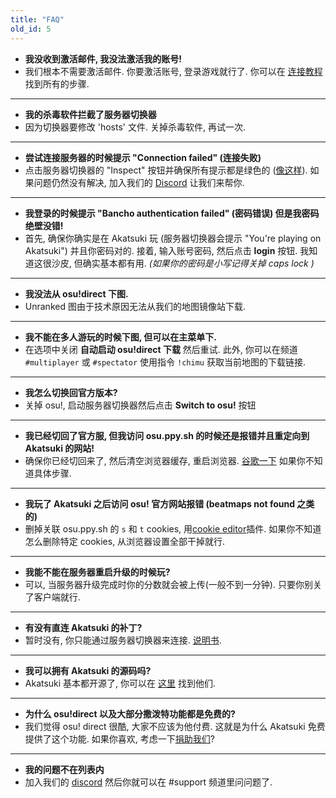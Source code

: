 ```yaml
---
title: "FAQ"
old_id: 5
---
```


- **我没收到激活邮件, 我没法激活我的账号!**
- 我们根本不需要激活邮件. 你要激活账号, 登录游戏就行了. 你可以在 [连接教程](/doc/connection_guide) 找到所有的步骤.

-----------------------

- **我的杀毒软件拦截了服务器切换器**
- 因为切换器要修改 'hosts' 文件. 关掉杀毒软件, 再试一次.

-----------------------

- **尝试连接服务器的时候提示 "Connection failed" (连接失败)**  
- 点击服务器切换器的 "Inspect" 按钮并确保所有提示都是绿色的 ([像这样](https://i.ibb.co/68TL6zT/Settings-Form.png)). 如果问题仍然没有解决, 加入我们的 [Discord](https://discord.gg/akatsuki) 让我们来帮你.

-----------------------

- **我登录的时候提示 "Bancho authentication failed" (密码错误) 但是我密码绝壁没错!**  
- 首先, 确保你确实是在 Akatsuki 玩 (服务器切换器会提示 "You're playing on Akatsuki") 并且你密码对的. 接着, 输入账号密码, 然后点击 **login** 按钮. 我知道这很沙皮, 但确实基本都有用. *(如果你的密码是小写记得关掉 caps lock )*

-----------------------

- **我没法从 osu!direct 下图.**
- Unranked 图由于技术原因无法从我们的地图镜像站下载.

-----------------------

- **我不能在多人游玩的时候下图, 但可以在主菜单下.**
- 在选项中关闭 **自动启动 osu!direct 下载** 然后重试. 此外, 你可以在频道 `#multiplayer` 或 `#spectator` 使用指令 `!chimu` 获取当前地图的下载链接.

-----------------------

- **我怎么切换回官方版本?**
- 关掉 osu!, 启动服务器切换器然后点击 **Switch to osu!** 按钮

-----------------------

- **我已经切回了官方服, 但我访问 osu.ppy.sh 的时候还是报错并且重定向到 Akatsuki 的网站!**
- 确保你已经切回来了, 然后清空浏览器缓存, 重启浏览器. [谷歌一下](http://lmgtfy.com/?q=How+to+empty+browser+cache) 如果你不知道具体步骤.

-----------------------

- **我玩了 Akatsuki 之后访问 osu! 官方网站报错 (beatmaps not found 之类的)**
- 删掉关联 osu.ppy.sh 的 `s` 和 `t` cookies, 用[cookie editor](https://chrome.google.com/webstore/detail/editthiscookie/fngmhnnpilhplaeedifhccceomclgfbg)插件. 如果你不知道怎么删除特定 cookies, 从浏览器设置全部干掉就行.

-----------------------

- **我能不能在服务器重启升级的时候玩?**
- 可以, 当服务器升级完成时你的分数就会被上传(一般不到一分钟). 只要你别关了客户端就行.

-----------------------

- **有没有直连 Akatsuki 的补丁?**
- 暂时没有, 你只能通过服务器切换器来连接. [说明书](https://akatsuki.gg/doc/1).

-----------------------

- **我可以拥有 Akatsuki 的源码吗?**
-  Akatsuki 基本都开源了, 你可以在 [这里](https://github.com/osuAkatsuki/) 找到他们.

-----------------------

- **为什么 osu!direct 以及大部分撒泼特功能都是免费的?**
- 我们觉得 osu! direct 很酷, 大家不应该为他付费. 这就是为什么 Akatsuki 免费提供了这个功能. 如果你喜欢, 考虑一下[捐助我们](/donate)?

-----------------------

- **我的问题不在列表内**
- 加入我们的 [discord](https://discord.gg/akatsuki) 然后你就可以在 #support 频道里问问题了.